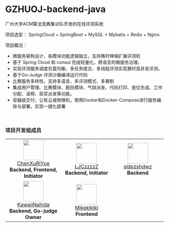 # GZHUOJ-backend-java
广州大学ACM算法竞赛集训队开发的在线评测系统

项目选型： SpringCloud + SpringBoot + MySQL + Mybatis + Redis + Nginx

项目概况：
<br/>
- 微服务架构设计，各模块功能逻辑独立，支持赛时伸缩扩展评测机
- 基于 Spring Cloud 和 consul 完成轻量化，跨语⾔的微服务治理。
- 实现评测服务调度负载均衡、多任务提交、多线程评测实现赛时高并发评测。
- 基于Go-Judge 评测沙箱编译运行代码
- 比赛服务多样性，支持多语言、多评测模式、多赛制
- 集成用户管理、比赛模块、题目模块、气球派发、代码打印、座位生成、工作分配、滚榜、获奖派发等功能。
- 容器级交付，公有云或物理机，使用Docker和Docker-Compose进行服务编排与部署，实现一键化部署


<style>
  table {
    width: 100%;
  }
  td {
    width: 20%; /* 分配表格宽度的百分比 */
  }
  img {
    width: 65px; /* 确保图片大小一致 */
    height: 65px; /* 确保图片大小一致 */
  }
</style>
<br/>

### 项目开发组成员
<table>
    <tr>
       <td align="center">
            <img src="https://github.com/ChenXuRiYue.png?s=64" />
            <br />
            <a href="https://github.com/ChenXuRiYue" target="_blank">ChenXuRiYue</a>
            <br />
            <strong> Backend, Frontend, Initiator </strong>
        </td>
        <td align="center">
            <img src="https://github.com/LJCzzzzZ.png?s=64" />
            <br />
            <a href="https://github.com/LJCzzzzZ" target="_blank">LJCzzzzZ</a>
            <br />
            <strong> Backend, Initiator </strong>
        </td>
        <td align="center">
            <img src="https://github.com/sldpzshdwz.png?s=64" />
            <br />
            <a href="https://github.com/sldpzshdwz" target="_blank">sldpzshdwz</a>
            <br />
            <strong> Backend </strong>
        </td>
    </tr>
    <tr>
       <td align="center">
            <img src="https://github.com/KawaiiNahida.png?s=64" />
            <br />
            <a href="https://github.com/KawaiiNahida" target="_blank">KawaiiNahida</a>
            <br />
            <strong> Backend, Go-judge Owner </strong>
        </td>
        <td align="center">
            <img src="https://github.com/Mikeklklkl.png?s=64" />
            <br />
            <a href="https://github.com/Mikeklklkl" target="_blank">Mikeklklkl</a>
            <br />
            <strong> Frontend </strong>
        </td>
    </tr>
</table>

